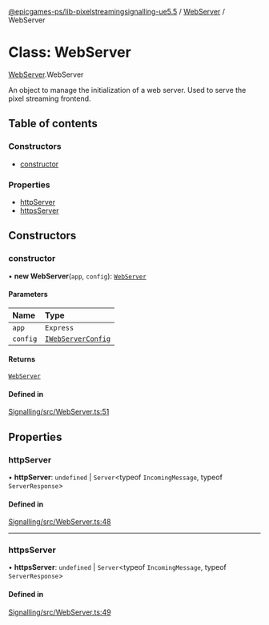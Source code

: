 [@epicgames-ps/lib-pixelstreamingsignalling-ue5.5](../README.md) / [WebServer](../modules/WebServer.md) / WebServer

# Class: WebServer

[WebServer](../modules/WebServer.md).WebServer

An object to manage the initialization of a web server. Used to serve the
pixel streaming frontend.

## Table of contents

### Constructors

- [constructor](WebServer.WebServer.md#constructor)

### Properties

- [httpServer](WebServer.WebServer.md#httpserver)
- [httpsServer](WebServer.WebServer.md#httpsserver)

## Constructors

### constructor

• **new WebServer**(`app`, `config`): [`WebServer`](WebServer.WebServer.md)

#### Parameters

| Name | Type |
| :------ | :------ |
| `app` | `Express` |
| `config` | [`IWebServerConfig`](../interfaces/WebServer.IWebServerConfig.md) |

#### Returns

[`WebServer`](WebServer.WebServer.md)

#### Defined in

[Signalling/src/WebServer.ts:51](https://github.com/mcottontensor/PixelStreamingInfrastructure/blob/709d6fe/Signalling/src/WebServer.ts#L51)

## Properties

### httpServer

• **httpServer**: `undefined` \| `Server`\<typeof `IncomingMessage`, typeof `ServerResponse`\>

#### Defined in

[Signalling/src/WebServer.ts:48](https://github.com/mcottontensor/PixelStreamingInfrastructure/blob/709d6fe/Signalling/src/WebServer.ts#L48)

___

### httpsServer

• **httpsServer**: `undefined` \| `Server`\<typeof `IncomingMessage`, typeof `ServerResponse`\>

#### Defined in

[Signalling/src/WebServer.ts:49](https://github.com/mcottontensor/PixelStreamingInfrastructure/blob/709d6fe/Signalling/src/WebServer.ts#L49)
